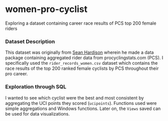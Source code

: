 # women-pro-cyclist
Exploring a dataset containing career race results of PCS top 200 female riders

### Dataset Description
This dataset was originally from [Sean Hardison](https://github.com/seanhardison1/pcs) wherein he made a data package containing aggregated rider data from procyclingstats.com (PCS). I specifically used the `rider_records_women.csv` dataset which contains the race results of the top 200 ranked female cyclists by PCS throughout their pro career.

### Exploration through SQL
I wanted to see which cyclist were the best and most consistent by aggregating the UCI points they scored (`ucipoints`). Functions used were simple aggregations and Windows functions. Later on, the `Views` saved can be used for data visualizations.
